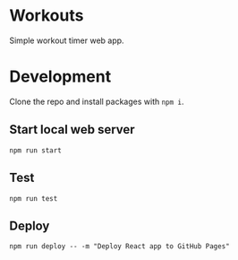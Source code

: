 # Workouts
Simple workout timer web app.

# Development
Clone the repo and install packages with `npm i`.

## Start local web server
`npm run start`

## Test
`npm run test`

## Deploy
`npm run deploy -- -m "Deploy React app to GitHub Pages"`
